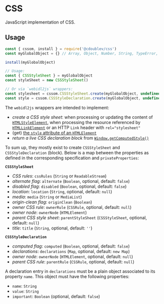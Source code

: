 
# CSS

JavaScript implementation of CSS.

## Usage

```js
const { cssom, install } = require('@cdoublev/css')
const myGlobalObject = {} // Array, Object, Number, String, TypeError, are required

install(myGlobalObject)

// Usage:
const { CSSStyleSheet } = myGlobalObject
const styleSheet = new CSSStyleSheet()

// Or via `webidl2js` wrappers:
const stylesheet = cssom.CSSStyleSheet.create(myGlobalObject, undefined, privateProperties)
const style = cssom.CSSStyleDeclaration.create(myGlobalObject, undefined, privateProperties)
```

The `webidl2js` wrappers are intended to implement:

- *create a CSS style sheet*: when processing or updating the content of [`HTMLStyleElement`](https://html.spec.whatwg.org/multipage/semantics.html#the-style-element), when processing the resource referenced by [`HTMLLinkElement`](https://html.spec.whatwg.org/multipage/links.html#link-type-stylesheet) or an HTTP `Link` header with `rel="stylesheet"`
- (get) [the `style` attribute of an `HTMLElement`](https://html.spec.whatwg.org/multipage/dom.html#the-style-attribute)
- *return a live CSS declaration block* from [`Window.getComputedStyle()`](https://drafts.csswg.org/cssom/#extensions-to-the-window-interface)

To sum up, they mostly exist to create `CSSStyleSheet` and `CSSStyleDeclaration` (block). Below is a map between the properties as defined in the corresponding specification and `privateProperties`:

**`CSSStyleSheet`**

  - *CSS rules*: `cssRules` (`String` or `ReadableStream`)
  - *alternate flag*: `alternate` (`Boolean`, optional, default: `false`)
  - *disabled flag*: `disabled` (`Boolean`, optional, default: `false`)
  - *location*: `location` (`String`, optional, default: `null`)
  - *media*: `media` (`String` or `MediaList`)
  - *origin-clean flag*: `originClean` (`Boolean`)
  - *owner CSS rule*: `ownerRule` (`CSSRule`, optional, default: `null`)
  - *owner node*: `ownerNode` (`HTMLElement`)
  - *parent CSS style sheet*: `parentStyleSheet` (`CSSStyleSheet`, optional, default: `null`)
  - *title*: `title` (`String`, optional, default: `''`)

**`CSSStyleDeclaration`**

  - *computed flag*: `computed` (`Boolean`, optional, default: `false`)
  - *declarations*: `declarations` (`Map`, optional, default: `new Map`)
  - *owner node*: `ownerNode` (`HTMLElement`, optional, default: `null`)
  - *parent CSS rule*: `parentRule` (`CSSRule`, optional, default: `null`)

A declaration entry in `declarations` must be a plain object associated to its property `name`. This object must have the following properties:

  - `name`: `String`
  - `value`: `String`
  - `important`: `Boolean` (optional, default: `false`)
